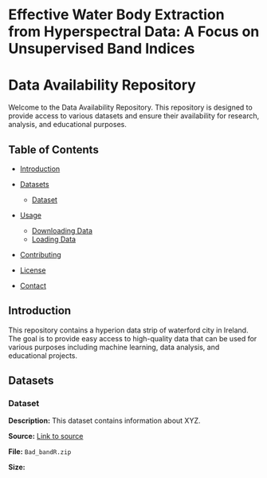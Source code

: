 # Effective Water Body Extraction from Hyperspectral Data: A Focus on Unsupervised Band Indices
# Data Availability Repository

Welcome to the Data Availability Repository. This repository is designed to provide access to various datasets and ensure their availability for research, analysis, and educational purposes.

## Table of Contents

- [Introduction](#introduction)
- [Datasets](#datasets)
  - [Dataset](#dataset-1)
 
- [Usage](#usage)
  - [Downloading Data](#downloading-data)
  - [Loading Data](#loading-data)
- [Contributing](#contributing)
- [License](#license)
- [Contact](#contact)

## Introduction

This repository contains a hyperion data strip of waterford city in Ireland. The goal is to provide easy access to high-quality data that can be used for various purposes including machine learning, data analysis, and educational projects.

## Datasets

### Dataset 

**Description:** This dataset contains information about XYZ.

**Source:** [Link to source](https://drive.google.com/file/d/1tJfTYYOskt4u1ezY7RJAlj0nVZ3k84QQ/view?usp=drive_link)

**File:** `Bad_bandR.zip`

**Size:** 



